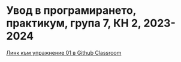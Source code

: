 # Увод в програмирането, практикум, група 7, КН 2, 2023-2024

[Линк към упражнение 01 в Github Classroom](https://classroom.github.com/a/mPAcWx5j)
